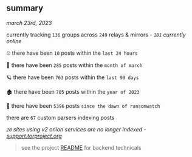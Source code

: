 
## summary
_march 23rd, 2023_

currently tracking `136` groups across `249` relays & mirrors - _`101` currently online_

⏲ there have been `10` posts within the `last 24 hours`

🦈 there have been `285` posts within the `month of march`

🪐 there have been `763` posts within the `last 90 days`

🏚 there have been `705` posts within the `year of 2023`

🦕 there have been `5396` posts `since the dawn of ransomwatch`

there are `67` custom parsers indexing posts

_`20` sites using v2 onion services are no longer indexed - [support.torproject.org](https://support.torproject.org/onionservices/v2-deprecation/)_

> see the project [README](https://github.com/joshhighet/ransomwatch#ransomwatch--) for backend technicals
